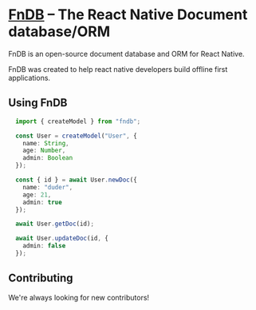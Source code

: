 [FnDB]() – The React Native Document database/ORM
=========

FnDB is an open-source document database and ORM for React Native.

FnDB was created to help react native developers build offline first applications.

Using FnDB
-------------

```typescript
  import { createModel } from "fndb";

  const User = createModel("User", {
    name: String,
    age: Number,
    admin: Boolean
  });

  const { id } = await User.newDoc({
    name: "duder",
    age: 21,
    admin: true
  });

  await User.getDoc(id);

  await User.updateDoc(id, {
    admin: false
  });
```

Contributing
------------

We're always looking for new contributors! 